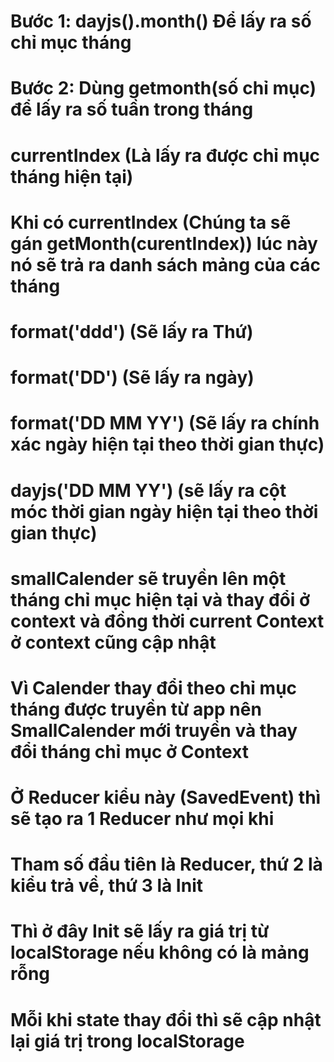 # Bước 1: dayjs().month() Để lấy ra số chỉ mục tháng

# Bước 2: Dùng getmonth(số chỉ mục) để lấy ra số tuần trong tháng

# currentIndex (Là lấy ra được chỉ mục tháng hiện tại)

# Khi có currentIndex (Chúng ta sẽ gán getMonth(curentIndex)) lúc này nó sẽ trả ra danh sách mảng của các tháng

# format('ddd') (Sẽ lấy ra Thứ)

# format('DD') (Sẽ lấy ra ngày)

# format('DD MM YY') (Sẽ lấy ra chính xác ngày hiện tại theo thời gian thực)

# dayjs('DD MM YY') (sẽ lấy ra cột móc thời gian ngày hiện tại theo thời gian thực)

# smallCalender sẽ truyền lên một tháng chỉ mục hiện tại và thay đổi ở context và đồng thời current Context ở context cũng cập nhật

# Vì Calender thay đổi theo chỉ mục tháng được truyền từ app nên SmallCalender mới truyền và thay đổi tháng chỉ mục ở Context

# Ở Reducer kiểu này (SavedEvent) thì sẽ tạo ra 1 Reducer như mọi khi

# Tham số đầu tiên là Reducer, thứ 2 là kiểu trả về, thứ 3 là Init

# Thì ở đây Init sẽ lấy ra giá trị từ localStorage nếu không có là mảng rỗng

# Mỗi khi state thay đổi thì sẽ cập nhật lại giá trị trong localStorage
